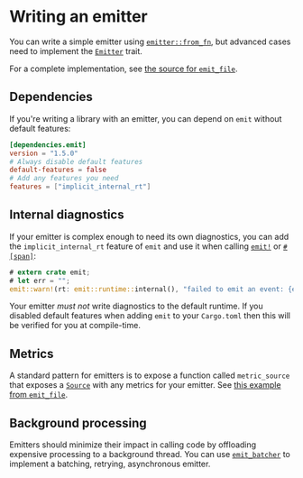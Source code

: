 # Writing an emitter

You can write a simple emitter using [`emitter::from_fn`](https://docs.rs/emit/1.5.0/emit/emitter/fn.from_fn.html), but advanced cases need to implement the [`Emitter`](https://docs.rs/emit/1.5.0/emit/trait.Emitter.html) trait.

For a complete implementation, see [the source for `emit_file`](https://github.com/emit-rs/emit/blob/main/emitter/file/src/lib.rs).

## Dependencies

If you're writing a library with an emitter, you can depend on `emit` without default features:

```toml
[dependencies.emit]
version = "1.5.0"
# Always disable default features
default-features = false
# Add any features you need
features = ["implicit_internal_rt"]
```

## Internal diagnostics

If your emitter is complex enough to need its own diagnostics, you can add the `implicit_internal_rt` feature of `emit` and use it when calling [`emit!`](https://docs.rs/emit/1.5.0/emit/macro.emit.html) or [`#[span]`](https://docs.rs/emit/1.5.0/emit/attr.span.html):

```rust
# extern crate emit;
# let err = "";
emit::warn!(rt: emit::runtime::internal(), "failed to emit an event: {err}");
```

Your emitter _must not_ write diagnostics to the default runtime. If you disabled default features when adding `emit` to your `Cargo.toml` then this will be verified for you at compile-time.

## Metrics

A standard pattern for emitters is to expose a function called `metric_source` that exposes a [`Source`](https://docs.rs/emit/1.5.0/emit/metric/source/trait.Source.html) with any metrics for your emitter. See [this example from `emit_file`](https://docs.rs/emit_file/1.5.0/emit_file/struct.FileSet.html#method.metric_source).

## Background processing

Emitters should minimize their impact in calling code by offloading expensive processing to a background thread. You can use [`emit_batcher`](https://docs.rs/emit_batcher/1.5.0/emit_batcher/index.html) to implement a batching, retrying, asynchronous emitter.
